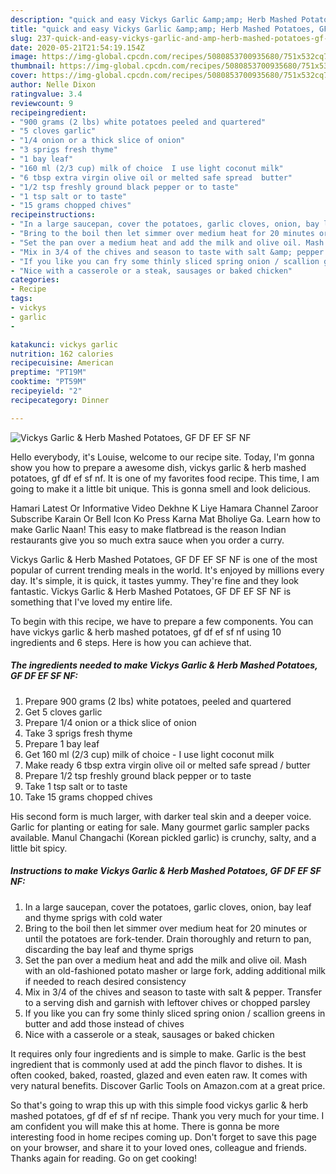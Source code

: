 ```yaml
---
description: "quick and easy Vickys Garlic &amp;amp; Herb Mashed Potatoes, GF DF EF SF NF | how to make good Vickys Garlic &amp;amp; Herb Mashed Potatoes, GF DF EF SF NF"
title: "quick and easy Vickys Garlic &amp;amp; Herb Mashed Potatoes, GF DF EF SF NF | how to make good Vickys Garlic &amp;amp; Herb Mashed Potatoes, GF DF EF SF NF"
slug: 237-quick-and-easy-vickys-garlic-and-amp-herb-mashed-potatoes-gf-df-ef-sf-nf-how-to-make-good-vickys-garlic-and-amp-herb-mashed-potatoes-gf-df-ef-sf-nf
date: 2020-05-21T21:54:19.154Z
image: https://img-global.cpcdn.com/recipes/5080853700935680/751x532cq70/vickys-garlic-herb-mashed-potatoes-gf-df-ef-sf-nf-recipe-main-photo.jpg
thumbnail: https://img-global.cpcdn.com/recipes/5080853700935680/751x532cq70/vickys-garlic-herb-mashed-potatoes-gf-df-ef-sf-nf-recipe-main-photo.jpg
cover: https://img-global.cpcdn.com/recipes/5080853700935680/751x532cq70/vickys-garlic-herb-mashed-potatoes-gf-df-ef-sf-nf-recipe-main-photo.jpg
author: Nelle Dixon
ratingvalue: 3.4
reviewcount: 9
recipeingredient:
- "900 grams (2 lbs) white potatoes peeled and quartered"
- "5 cloves garlic"
- "1/4 onion or a thick slice of onion"
- "3 sprigs fresh thyme"
- "1 bay leaf"
- "160 ml (2/3 cup) milk of choice  I use light coconut milk"
- "6 tbsp extra virgin olive oil or melted safe spread  butter"
- "1/2 tsp freshly ground black pepper or to taste"
- "1 tsp salt or to taste"
- "15 grams chopped chives"
recipeinstructions:
- "In a large saucepan, cover the potatoes, garlic cloves, onion, bay leaf and thyme sprigs with cold water"
- "Bring to the boil then let simmer over medium heat for 20 minutes or until the potatoes are fork-tender. Drain thoroughly and return to pan, discarding the bay leaf and thyme sprigs"
- "Set the pan over a medium heat and add the milk and olive oil. Mash with an old-fashioned potato masher or large fork, adding additional milk if needed to reach desired consistency"
- "Mix in 3/4 of the chives and season to taste with salt &amp; pepper. Transfer to a serving dish and garnish with leftover chives or chopped parsley"
- "If you like you can fry some thinly sliced spring onion / scallion greens in butter and add those instead of chives"
- "Nice with a casserole or a steak, sausages or baked chicken"
categories:
- Recipe
tags:
- vickys
- garlic
- 

katakunci: vickys garlic  
nutrition: 162 calories
recipecuisine: American
preptime: "PT19M"
cooktime: "PT59M"
recipeyield: "2"
recipecategory: Dinner

---
```



![Vickys Garlic &amp; Herb Mashed Potatoes, GF DF EF SF NF](https://img-global.cpcdn.com/recipes/5080853700935680/751x532cq70/vickys-garlic-herb-mashed-potatoes-gf-df-ef-sf-nf-recipe-main-photo.jpg)

Hello everybody, it's Louise, welcome to our recipe site. Today, I'm gonna show you how to prepare a awesome dish, vickys garlic &amp; herb mashed potatoes, gf df ef sf nf. It is one of my favorites food recipe. This time, I am going to make it a little bit unique. This is gonna smell and look delicious.

Hamari Latest Or Informative Video Dekhne K Liye Hamara Channel Zaroor Subscribe Karain Or Bell Icon Ko Press Karna Mat Bholiye Ga. Learn how to make Garlic Naan! This easy to make flatbread is the reason Indian restaurants give you so much extra sauce when you order a curry.

Vickys Garlic &amp; Herb Mashed Potatoes, GF DF EF SF NF is one of the most popular of current trending meals in the world. It's enjoyed by millions every day. It's simple, it is quick, it tastes yummy. They're fine and they look fantastic. Vickys Garlic &amp; Herb Mashed Potatoes, GF DF EF SF NF is something that I've loved my entire life.


To begin with this recipe, we have to prepare a few components. You can have vickys garlic &amp; herb mashed potatoes, gf df ef sf nf using 10 ingredients and 6 steps. Here is how you can achieve that.

<!--inarticleads1-->

##### The ingredients needed to make Vickys Garlic &amp; Herb Mashed Potatoes, GF DF EF SF NF:

1. Prepare 900 grams (2 lbs) white potatoes, peeled and quartered
1. Get 5 cloves garlic
1. Prepare 1/4 onion or a thick slice of onion
1. Take 3 sprigs fresh thyme
1. Prepare 1 bay leaf
1. Get 160 ml (2/3 cup) milk of choice - I use light coconut milk
1. Make ready 6 tbsp extra virgin olive oil or melted safe spread / butter
1. Prepare 1/2 tsp freshly ground black pepper or to taste
1. Take 1 tsp salt or to taste
1. Take 15 grams chopped chives


His second form is much larger, with darker teal skin and a deeper voice. Garlic for planting or eating for sale. Many gourmet garlic sampler packs available. Manul Changachi (Korean pickled garlic) is crunchy, salty, and a little bit spicy. 

<!--inarticleads2-->

##### Instructions to make Vickys Garlic &amp; Herb Mashed Potatoes, GF DF EF SF NF:

1. In a large saucepan, cover the potatoes, garlic cloves, onion, bay leaf and thyme sprigs with cold water
1. Bring to the boil then let simmer over medium heat for 20 minutes or until the potatoes are fork-tender. Drain thoroughly and return to pan, discarding the bay leaf and thyme sprigs
1. Set the pan over a medium heat and add the milk and olive oil. Mash with an old-fashioned potato masher or large fork, adding additional milk if needed to reach desired consistency
1. Mix in 3/4 of the chives and season to taste with salt &amp; pepper. Transfer to a serving dish and garnish with leftover chives or chopped parsley
1. If you like you can fry some thinly sliced spring onion / scallion greens in butter and add those instead of chives
1. Nice with a casserole or a steak, sausages or baked chicken


It requires only four ingredients and is simple to make. Garlic is the best ingredient that is commonly used at add the pinch flavor to dishes. It is often cooked, baked, roasted, glazed and even eaten raw. It comes with very natural benefits. Discover Garlic Tools on Amazon.com at a great price. 

So that's going to wrap this up with this simple food vickys garlic &amp; herb mashed potatoes, gf df ef sf nf recipe. Thank you very much for your time. I am confident you will make this at home. There is gonna be more interesting food in home recipes coming up. Don't forget to save this page on your browser, and share it to your loved ones, colleague and friends. Thanks again for reading. Go on get cooking!
